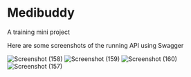 # Medibuddy
A training mini project

Here are some screenshots of the running API using Swagger

![Screenshot (158)](https://user-images.githubusercontent.com/48681987/199454362-02ed5ea6-0490-4a2f-b381-ce657d88f1e8.png)
![Screenshot (159)](https://user-images.githubusercontent.com/48681987/199454370-025552c6-5c25-4412-8ba4-48d5a6dd0d19.png)
![Screenshot (160)](https://user-images.githubusercontent.com/48681987/199454372-1436aa01-790a-47f4-95ae-990200a1a08e.png)
![Screenshot (157)](https://user-images.githubusercontent.com/48681987/199454380-1321f3e2-8b49-4aa2-aeca-312a18b2e3b2.png)
